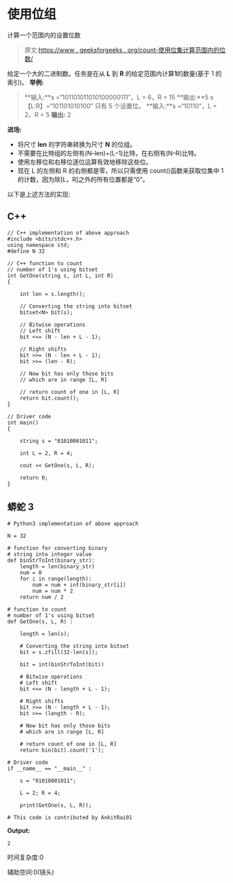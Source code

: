 # 使用位组

计算一个范围内的设置位数

> 原文:[https://www . geeksforgeeks . org/count-使用位集计算范围内的位数/](https://www.geeksforgeeks.org/count-number-of-set-bits-in-a-range-using-bitset/)

给定一个大的二进制数。任务是在从 **L** 到 **R** 的给定范围内计算**1**的数量(基于 1 的索引)。
**举例:**

> **输入:**s =“101101011010100000111”，L = 6，R = 15
> **输出:**5
> s【L:R】=“101101010100”
> 只有 5 个设置位。
> **输入:**s =“10110”，L = 2，R = 5
> **输出:** 2

**进场:**

*   将尺寸 **len** 的字符串转换为尺寸 **N** 的位组。
*   不需要在比特组的左侧有(N–len)+(L–1)比特，在右侧有(N–R)比特。
*   使用左移位和右移位逐位运算有效地移除这些位。
*   现在 L 的左侧和 R 的右侧都是零，所以只需使用 count()函数来获取位集中 1 的计数，因为除[L，R]之外的所有位置都是“0”。

以下是上述方法的实现:

## C++

```
// C++ implementation of above approach
#include <bits/stdc++.h>
using namespace std;
#define N 32

// C++ function to count
// number of 1's using bitset
int GetOne(string s, int L, int R)
{

    int len = s.length();

    // Converting the string into bitset
    bitset<N> bit(s);

    // Bitwise operations
    // Left shift
    bit <<= (N - len + L - 1);

    // Right shifts
    bit >>= (N - len + L - 1);
    bit >>= (len - R);

    // Now bit has only those bits
    // which are in range [L, R]

    // return count of one in [L, R]
    return bit.count();
}

// Driver code
int main()
{

    string s = "01010001011";

    int L = 2, R = 4;

    cout << GetOne(s, L, R);

    return 0;
}
```

## 蟒蛇 3

```
# Python3 implementation of above approach

N = 32

# function for converting binary
# string into integer value
def binStrToInt(binary_str):
    length = len(binary_str)
    num = 0
    for i in range(length):
        num = num + int(binary_str[i])
        num = num * 2
    return num / 2

# function to count
# number of 1's using bitset
def GetOne(s, L, R) :

    length = len(s);

    # Converting the string into bitset
    bit = s.zfill(32-len(s));

    bit = int(binStrToInt(bit))

    # Bitwise operations
    # Left shift
    bit <<= (N - length + L - 1);

    # Right shifts
    bit >>= (N - length + L - 1);
    bit >>= (length - R);

    # Now bit has only those bits
    # which are in range [L, R]

    # return count of one in [L, R]
    return bin(bit).count('1');

# Driver code
if __name__ == "__main__" :

    s = "01010001011";

    L = 2; R = 4;

    print(GetOne(s, L, R));

# This code is contributed by AnkitRai01
```

**Output:** 

```
2
```

时间复杂度:0

辅助空间:0(镜头)